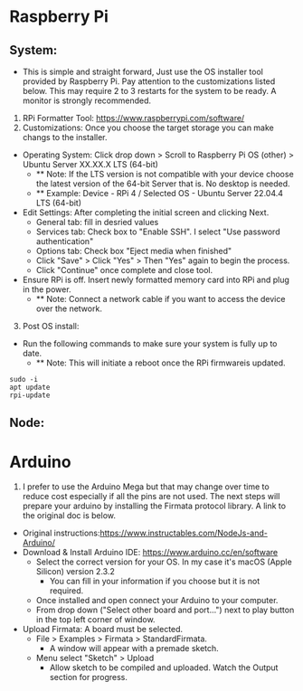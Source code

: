 # Raspberry Pi
## System:
- This is simple and straight forward, Just use the OS installer tool provided by Raspberry Pi. Pay attention to the customizations listed below. This may require 2 to 3 restarts for the system to be ready. A monitor is strongly recommended.
1. RPi Formatter Tool: https://www.raspberrypi.com/software/
2. Customizations: Once you choose the target storage you can make changs to the installer.
  - Operating System: Click drop down > Scroll to Raspberry Pi OS (other) > Ubuntu Server XX.XX.X LTS (64-bit)
    - ** Note: If the LTS version is not compatible with your device choose the latest version of the 64-bit Server that is. No desktop is needed. 
    - ** Example: Device - RPi 4 / Selected OS - Ubuntu Server 22.04.4 LTS (64-bit)
  - Edit Settings: After completing the initial screen and clicking Next.
    - General tab: fill in desried values
    - Services tab: Check box to "Enable SSH". I select "Use password authentication"
    - Options tab: Check box "Eject media when finished"
    - Click "Save" > Click "Yes" > Then "Yes" again to begin the process.
    - Click "Continue" once complete and close tool. 
  - Ensure RPi is off. Insert newly formatted memory card into RPi and plug in the power.
    - ** Note: Connect a network cable if you want to access the device over the network. 
3. Post OS install:
  - Run the following commands to make sure your system is fully up to date. 
    - ** Note: This will initiate a reboot once the RPi firmwareis updated. 
  ```
  sudo -i
  apt update
  rpi-update
  ```    
  
## Node:

# Arduino
1. I prefer to use the Arduino Mega but that may change over time to reduce cost especially if all the pins are not used. The next steps will prepare your arduino by installing the Firmata protocol library. A link to the original doc is below.
- Original instructions:https://www.instructables.com/NodeJs-and-Arduino/
- Download & Install Arduino IDE: https://www.arduino.cc/en/software
  - Select the correct version for your OS. In my case it's macOS (Apple Silicon) version 2.3.2
    - You can fill in your information if you choose but it is not required. 
  - Once installed and open connect your Arduino to your computer.
  - From drop down ("Select other board and port...") next to play button in the top left corner of window.
- Upload Firmata: A board must be selected. 
  - File > Examples > Firmata > StandardFirmata. 
    - A window will appear with a premade sketch. 
  - Menu select "Sketch" > Upload
    - Allow sketch to be compiled and uploaded. Watch the Output section for progress.